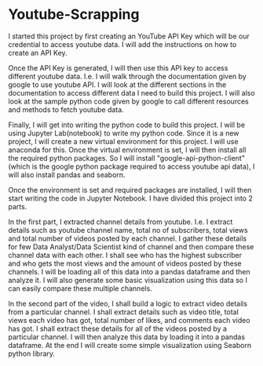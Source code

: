 # Youtube-Scrapping

I started this project by first creating an YouTube API Key which will be our credential to access youtube data. 
I will add the instructions on how to create an API Key. 

Once the API Key is generated, I will then use this API key to access different youtube data. I.e. I will walk through the 
documentation given by google to use youtube API. I will look at the different sections in the documentation to access different data I 
need to build this project. I will also look at the sample python code given by google to call different resources and methods to fetch 
youtube data.

Finally, I will get into writing the python code to build this project. I will be using Jupyter Lab(notebook) to write my python code. Since it 
is a new project, I will create a new virtual environment for this project. I will use anaconda for this. Once the virtual environment is set, 
I will then install all the required python packages. So I will install "google-api-python-client" (which is the google python package required 
to access youtube api data), I will also install pandas and seaborn. 

Once the environment is set and required packages are installed, I will then start writing the code in Jupyter Notebook. I have divided this 
project into 2 parts.

In the first part, I extracted channel details from youtube. I.e. I extract details such as youtube channel name, total no of subscribers, 
total views and total number of videos posted by each channel. I gather these details for few Data Analyst/Data Scientist kind of channel and 
then compare these channel data with each other. I shall see who has the highest subscriber and who gets the most views and the amount of videos 
posted by these channels. I will be loading all of this data into a pandas dataframe and then analyze it. I will also generate some basic 
visualization using this data so I can easily compare these multiple channels.

In the second part of the video, I shall build a logic to extract video details from a particular channel. I shall extract details such as 
video title, total views each video has got, total number of likes, and comments each video has got. I shall extract these details 
for all of the videos posted by a particular channel. I will then analyze this data by loading it into a pandas dataframe. At the end I will 
create some simple visualization using Seaborn python library.

